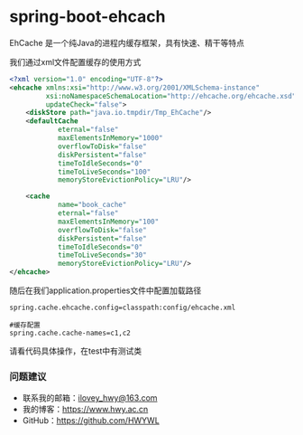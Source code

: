# spring-boot-ehcach

EhCache 是一个纯Java的进程内缓存框架，具有快速、精干等特点

我们通过xml文件配置缓存的使用方式
```xml
<?xml version="1.0" encoding="UTF-8"?>
<ehcache xmlns:xsi="http://www.w3.org/2001/XMLSchema-instance"
         xsi:noNamespaceSchemaLocation="http://ehcache.org/ehcache.xsd"
         updateCheck="false">
    <diskStore path="java.io.tmpdir/Tmp_EhCache"/>
    <defaultCache
            eternal="false"
            maxElementsInMemory="1000"
            overflowToDisk="false"
            diskPersistent="false"
            timeToIdleSeconds="0"
            timeToLiveSeconds="100"
            memoryStoreEvictionPolicy="LRU"/>

    <cache
            name="book_cache"
            eternal="false"
            maxElementsInMemory="100"
            overflowToDisk="false"
            diskPersistent="false"
            timeToIdleSeconds="0"
            timeToLiveSeconds="30"
            memoryStoreEvictionPolicy="LRU"/>
</ehcache>
```

随后在我们application.properties文件中配置加载路径
```
spring.cache.ehcache.config=classpath:config/ehcache.xml

#缓存配置
spring.cache.cache-names=c1,c2
```

请看代码具体操作，在test中有测试类

### 问题建议

- 联系我的邮箱：ilovey_hwy@163.com
- 我的博客：https://www.hwy.ac.cn
- GitHub：https://github.com/HWYWL